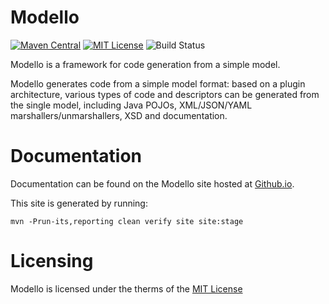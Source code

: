 Modello
=======================

[![Maven Central](https://img.shields.io/maven-central/v/org.codehaus.modello/modello.svg?label=Maven%20Central)](https://search.maven.org/artifact/org.codehaus.modello/modello)
[![MIT License](https://img.shields.io/github/license/codehaus-plexus/modello.svg?label=License)](http://www.apache.org/licenses/)
![Build Status](https://github.com/codehaus-plexus/modello/workflows/GitHub%20CI/badge.svg)

Modello is a framework for code generation from a simple model.

Modello generates code from a simple model format: based on a plugin architecture, various types of code and descriptors can be generated from the single model, including Java POJOs, XML/JSON/YAML marshallers/unmarshallers, XSD and documentation.

# Documentation

Documentation can be found on the Modello site hosted at [Github.io](http://codehaus-plexus.github.io/modello/).

This site is generated by running:

```
mvn -Prun-its,reporting clean verify site site:stage
```

# Licensing

Modello is licensed under the therms of the [MIT License](http://opensource.org/licenses/mit-license.php)
